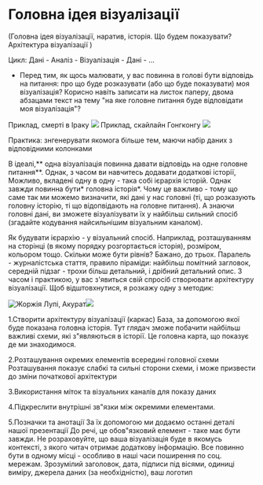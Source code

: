 # Головна ідея візуалізації
(Головна ідея візуалізації, наратив, історія. Що будем показувати? Архітектура візуалізації )

Цикл:
Дані - Аналіз - Візуалізація - Дані - …


- Перед тим, як щось малювати, у вас повинна в голові бути відповідь на питання: про що буде розказувати (або що буде показувати) моя візуалізація?
Корисно навіть записати на листок паперу, двома абзацами текст на тему "на яке головне питання буде відповідати моя візуалізація"?

Приклад, смерті в Іраку ![](figures/week03/iraqdeaths.jpg)
Приклад, скайлайн Гонгконгу ![](figures/week03/fig_01_05.jpg)

Практика: знгенерувати якомога більше тем, маючи набір даних з відповідними колонками

В ідеалі,** одна візуалізація повинна давати відповідь на одне головне питання**.  Однак, з часом ви навчитесь додавати додаткові історії,
Можливо, вкладені одну в одну - така собі ієрархія історій. Однак завжди повинна бути* головна історія*. Чому це важливо - тому що саме так ми можемо визначити, які дані у нас головні (ті, що розказують головну історію, ті що відопвідають на головне питання). А знаючи головні дані, ви зможете візуалізувати їх у  найбільш сильний спосіб (згадайте кодування найсильнішим візуальним каналом).

Як будувати ієрархію - у візуальний спосіб. Наприклад, розташуванням на сторінці (в якому порядку розгортається історія), розміром, кольором тощо. Скільки може бути рівнів? Бажано, до трьох. Паралель - журналістська стаття, правило піраміди: найбільш помітний загловок, середній підзаг - трохи більш детальний, і дрібний детальний опис. З часом і практикою, у вас з'явиться свій спросіб створювати архітектуру візуалізації. Щоб відштовхнутися, я розкажу одну з методик:

![Жоржія Лупі, Акурат](https://d262ilb51hltx0.cloudfront.net/max/2000/1*MXSvw4G8z9qE0kPAxhSqhg.jpeg)![](figures/week03/accurat_arch.jpeg)

1.Створити архітектуру візуалізації (каркас)
База, за допомогою якої буде показана головна історія. Тут глядач зможе побачити найбільш важливі схеми, які з"являються в історії. Це головна карта, що показує де ми знаходимося.

2.Розташування окремих елементів всередині головної схеми
Розташування показує слабкі та сильні сторони схеми, і може призвести до зміни початкової архітектури 

3.Використання міток та візуальних каналів для показу даних

4.Підкреслити внутрішні зв"язки між окремими елементами. 

5.Позначки та анотації
За їх допомогою ми додаємо останні деталі нашої презентації
До речі, це обов"язковий елемент - таке має бути завжди. Не розраховуйте, що ваша візуалізація буде в якомусь контексті, з якого читач отримає додаткову інформацію. Все повинно бути в одному місці - особливо в наші часи поширення по соц. мережам. Зрозумілий заголовок, дата, підписи під вісями, одиниці виміру, джерела даних (за необхідністю), ваш логотип







